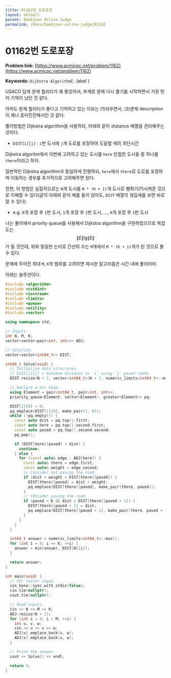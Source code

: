 ```yaml
---
title: 01162번 도로포장 
layout: default
parent: Baekjoon Online Judge
permalink: /docs/baekjoon-online-judge/01162
---
```


# 01162번 도로포장

**Problem link:** [https://www.acmicpc.net/problem/1162](https://www.acmicpc.net/problem/1162)

**Keywords:** `Dijkstra Algorithm`{: .label }

USACO 답게 문제 퀄리티가 꽤 좋았어서, 부계로 문제 다시 풀기를 시작하면서 가장 먼저 기억이 났던 것 같다.

아마도 문제 퀄리티가 좋다고 기억하고 있는 이유는 (1)쉬우면서, (2)문제 description이 꽤나 흥미진진해서인 것 같다.

풀이방법은 Dijkstra algorithm을 사용하되, 아래와 같이 distance 배열을 관리해주는 것이다.

- `DIST[i][j]` : `i`번 도시에 `j`개 도로를 포장하여 도달할 때의 최단시간

Dijkstra algoritm에서 이번에 고려하고 있는 도시를 `here` 인접한 도시들 중 하나를 `there`이라고 하자.

일반적인 Dijkstra algorithm과 동일하게 진행하되, `here`에서 `there`로 도로를 포장하며 이동하는 경우를 추가적으로 고려해주면 된다.

한편, 이 방법은 실질적으로는 `N`개 도시를 `N * (K + 1)`개 도시로 뻥튀기(?)시켜준 것으로 이해할 수 있다(굳이 아래와 같이 예를 들지 않아도, `DIST` 배열의 생김새를 보면 바로 알 수 있다).

- e.g. `0`개 포장 후 `1`번 도시, `1`개 포장 후 `1`번 도시, ..., `K`개 포장 후 `1`번 도시

나는 풀이에서 priority queue를 사용해서 Dijkstra algorithm을 구현하였으므로 복잡도는 $$\|E\|lg\|E\|$$ 가 될 것인데, 위와 동일한 논리로 간선의 수는 `M`개에서 `M * (K + 1)`개가 된 것으로 볼 수 있다.

문제에 주어진 최대 `M`, `K`의 범위를 고려하면 제시한 알고리즘은 시간 내에 풀리리라.

아래는 솔루션이다.

```cpp
#include <algorithm>
#include <cstdint>
#include <iostream>
#include <limits>
#include <queue>
#include <utility>
#include <vector>

using namespace std;

// Inputs.
int N, M, K;
vector<vector<pair<int, int>>> ADJ;

// Solution.
vector<vector<int64_t>> DIST;

int64_t Solve(void) {
  // Initialize data structures.
  // DIST[i][j] = minimum distance to `i` using `j` paved roads.
  DIST.resize(N + 1, vector<int64_t>(K + 1, numeric_limits<int64_t>::max()));

  // Declare a min heap.
  using Element = pair<int64_t, pair<int, int>>;
  priority_queue<Element, vector<Element>, greater<Element>> pq;

  DIST[1][0] = 0;
  pq.emplace(DIST[1][0], make_pair(1, 0));
  while (!pq.empty()) {
    const auto dist = pq.top().first;
    const auto here = pq.top().second.first;
    const auto paved = pq.top().second.second;
    pq.pop();

    if (DIST[here][paved] < dist) {
      continue;
    } else {
      for (const auto& edge : ADJ[here]) {
        const auto& there = edge.first;
        const auto& weight = edge.second;
        // Consider not paving the road.
        if (dist + weight < DIST[there][paved]) {
          DIST[there][paved] = dist + weight;
          pq.emplace(DIST[there][paved], make_pair(there, paved));
        }
        // COnsider paving the road.
        if (paved < K && dist < DIST[there][paved + 1]) {
          DIST[there][paved + 1] = dist;
          pq.emplace(DIST[there][paved + 1], make_pair(there, paved + 1));
        }
      }
    }
  }

  int64_t answer = numeric_limits<int64_t>::max();
  for (int i = 0; i <= K; ++i) {
    answer = min(answer, DIST[N][i]);
  }

  return answer;
}

int main(void) {
  // For faster input.
  ios_base::sync_with_stdio(false);
  cin.tie(nullptr);
  cout.tie(nullptr);

  // Read inputs.
  cin >> N >> M >> K;
  ADJ.resize(N + 1);
  for (int i = 0; i < M; ++i) {
    int u, v, w;
    cin >> u >> v >> w;
    ADJ[u].emplace_back(v, w);
    ADJ[v].emplace_back(u, w);
  }

  // Print the answer.
  cout << Solve() << endl;

  return 0;
}
```

<script src="https://utteranc.es/client.js"
        repo="i-am-wonseoklee/i-am-wonseoklee.github.io"
        issue-term="pathname"
        theme="github-dark-orange"
        crossorigin="anonymous"
        async>
</script>